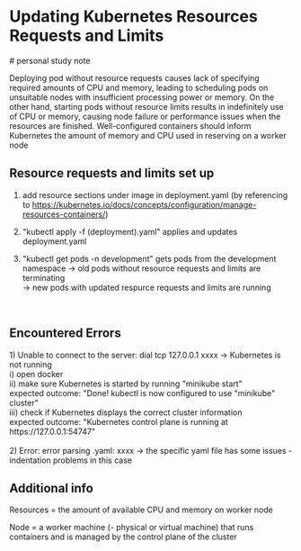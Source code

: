 <h1> Updating Kubernetes Resources Requests and Limits </h1>
<body>
# personal study note 

<p>Deploying pod without resource requests causes lack of specifying required amounts of 
CPU and memory, leading to scheduling pods on unsuitable nodes with insufficient 
processing power or memory. On the other hand, starting pods without resource limits 
results in indefinitely use of CPU or memory, causing node failure or performance 
issues when the resources are finished. Well-configured containers should inform 
Kubernetes the amount of memory and CPU used in reserving on a worker node </p>

<h2>Resource requests and limits set up</h2>

1) add resource sections under image in deployment.yaml (by referencing to https://kubernetes.io/docs/concepts/configuration/manage-resources-containers/)

2) "kubectl apply -f (deployment).yaml" applies and updates deployment.yaml

3) "kubectl get pods -n development" gets pods from the development namespace
-> old pods without resource requests and limits are terminating  
-> new pods with updated respurce requests and limits are running 
<br>
<h2>Encountered Errors</h2> 
1) Unable to connect to the server: dial tcp 127.0.0.1 xxxx
  -> Kubernetes is not running 
<br>
  i) open docker 
<br>
  ii) make sure Kubernetes is started by running "minikube start" 
<br>
  expected outcome: "Done! kubectl is now configured to use "minikube" cluster" 
<br>
  iii) check if Kubernetes displays the correct cluster information
<br>
  expected outcome: "Kubernetes control plane is running at https://127.0.0.1:54747"
<br>
<br>
2) Error: error parsing <deployment>.yaml: xxxx
   -> the specific yaml file has some issues - indentation problems in this case
<br>
<h2>Additional info </h2> 

Resources = the amount of available CPU and memory on worker node

Node = a worker machine (- physical or virtual machine) that runs containers and 
is managed by the control plane of the cluster

</body>
